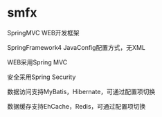 # smfx
SpringMVC WEB开发框架

SpringFramework4 JavaConfig配置方式，无XML

WEB采用Spring MVC

安全采用Spring Security

数据访问支持MyBatis，Hibernate，可通过配置项切换

数据缓存支持EhCache，Redis，可通过配置项切换
